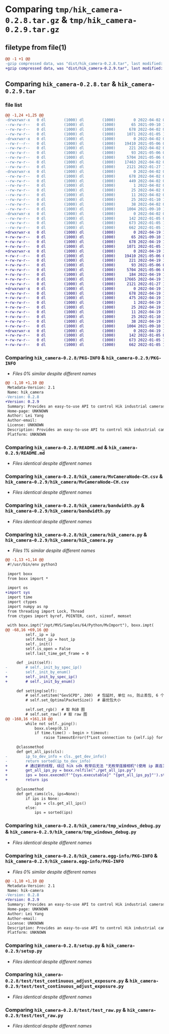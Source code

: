 # Comparing `tmp/hik_camera-0.2.8.tar.gz` & `tmp/hik_camera-0.2.9.tar.gz`

## filetype from file(1)

```diff
@@ -1 +1 @@
-gzip compressed data, was "dist/hik_camera-0.2.8.tar", last modified: Sat Apr  2 06:03:48 2022, max compression
+gzip compressed data, was "dist/hik_camera-0.2.9.tar", last modified: Tue Apr 19 10:30:24 2022, max compression
```

## Comparing `hik_camera-0.2.8.tar` & `hik_camera-0.2.9.tar`

### file list

```diff
@@ -1,24 +1,25 @@
-drwxrwxr-x   0 dl        (1000) dl        (1000)        0 2022-04-02 06:03:48.000000 hik_camera-0.2.8/
--rw-rw-r--   0 dl        (1000) dl        (1000)       65 2021-09-10 10:03:06.000000 hik_camera-0.2.8/MANIFEST.in
--rw-rw-r--   0 dl        (1000) dl        (1000)      678 2022-04-02 06:03:48.000000 hik_camera-0.2.8/PKG-INFO
--rw-rw-r--   0 dl        (1000) dl        (1000)     1071 2022-01-05 12:15:32.000000 hik_camera-0.2.8/README.md
-drwxrwxr-x   0 dl        (1000) dl        (1000)        0 2022-04-02 06:03:48.000000 hik_camera-0.2.8/hik_camera/
--rw-r--r--   0 dl        (1000) dl        (1000)    19410 2021-05-06 05:57:01.000000 hik_camera-0.2.8/hik_camera/MvCameraNode-CH.csv
--rw-rw-r--   0 dl        (1000) dl        (1000)      221 2022-04-02 05:51:44.000000 hik_camera-0.2.8/hik_camera/__info__.py
--rw-rw-r--   0 dl        (1000) dl        (1000)       93 2021-05-06 05:57:01.000000 hik_camera-0.2.8/hik_camera/__init__.py
--rw-rw-r--   0 dl        (1000) dl        (1000)     5704 2021-05-06 05:57:01.000000 hik_camera-0.2.8/hik_camera/bandwidth.py
--rw-rw-r--   0 dl        (1000) dl        (1000)    17463 2022-04-02 05:51:33.000000 hik_camera-0.2.8/hik_camera/hik_camera.py
--rw-rw-r--   0 dl        (1000) dl        (1000)     2121 2022-01-27 13:20:26.000000 hik_camera-0.2.8/hik_camera/tmp_windows_debug.py
-drwxrwxr-x   0 dl        (1000) dl        (1000)        0 2022-04-02 06:03:48.000000 hik_camera-0.2.8/hik_camera.egg-info/
--rw-rw-r--   0 dl        (1000) dl        (1000)      678 2022-04-02 06:03:48.000000 hik_camera-0.2.8/hik_camera.egg-info/PKG-INFO
--rw-rw-r--   0 dl        (1000) dl        (1000)      449 2022-04-02 06:03:48.000000 hik_camera-0.2.8/hik_camera.egg-info/SOURCES.txt
--rw-rw-r--   0 dl        (1000) dl        (1000)        1 2022-04-02 06:03:48.000000 hik_camera-0.2.8/hik_camera.egg-info/dependency_links.txt
--rw-rw-r--   0 dl        (1000) dl        (1000)       25 2022-04-02 06:03:48.000000 hik_camera-0.2.8/hik_camera.egg-info/requires.txt
--rw-rw-r--   0 dl        (1000) dl        (1000)       11 2022-04-02 06:03:48.000000 hik_camera-0.2.8/hik_camera.egg-info/top_level.txt
--rw-rw-r--   0 dl        (1000) dl        (1000)       25 2022-01-10 13:37:08.000000 hik_camera-0.2.8/requirements.txt
--rw-rw-r--   0 dl        (1000) dl        (1000)       38 2022-04-02 06:03:48.000000 hik_camera-0.2.8/setup.cfg
--rw-rw-r--   0 dl        (1000) dl        (1000)     1004 2021-09-10 10:10:02.000000 hik_camera-0.2.8/setup.py
-drwxrwxr-x   0 dl        (1000) dl        (1000)        0 2022-04-02 06:03:48.000000 hik_camera-0.2.8/test/
--rw-rw-r--   0 dl        (1000) dl        (1000)      142 2022-01-05 08:23:05.000000 hik_camera-0.2.8/test/test_base.py
--rw-rw-r--   0 dl        (1000) dl        (1000)      673 2022-01-05 12:12:01.000000 hik_camera-0.2.8/test/test_continuous_adjust_exposure.py
--rw-rw-r--   0 dl        (1000) dl        (1000)      662 2022-01-05 12:17:32.000000 hik_camera-0.2.8/test/test_raw.py
+drwxrwxr-x   0 dl        (1000) dl        (1000)        0 2022-04-19 10:30:24.000000 hik_camera-0.2.9/
+-rw-rw-r--   0 dl        (1000) dl        (1000)       65 2021-09-10 10:03:06.000000 hik_camera-0.2.9/MANIFEST.in
+-rw-rw-r--   0 dl        (1000) dl        (1000)      678 2022-04-19 10:30:24.000000 hik_camera-0.2.9/PKG-INFO
+-rw-rw-r--   0 dl        (1000) dl        (1000)     1071 2022-01-05 12:15:32.000000 hik_camera-0.2.9/README.md
+drwxrwxr-x   0 dl        (1000) dl        (1000)        0 2022-04-19 10:30:24.000000 hik_camera-0.2.9/hik_camera/
+-rw-r--r--   0 dl        (1000) dl        (1000)    19410 2021-05-06 05:57:01.000000 hik_camera-0.2.9/hik_camera/MvCameraNode-CH.csv
+-rw-rw-r--   0 dl        (1000) dl        (1000)      221 2022-04-19 10:30:07.000000 hik_camera-0.2.9/hik_camera/__info__.py
+-rw-rw-r--   0 dl        (1000) dl        (1000)       93 2021-05-06 05:57:01.000000 hik_camera-0.2.9/hik_camera/__init__.py
+-rw-rw-r--   0 dl        (1000) dl        (1000)     5704 2021-05-06 05:57:01.000000 hik_camera-0.2.9/hik_camera/bandwidth.py
+-rw-rw-r--   0 dl        (1000) dl        (1000)      184 2022-04-19 10:26:34.000000 hik_camera-0.2.9/hik_camera/get_all_ips.py
+-rw-rw-r--   0 dl        (1000) dl        (1000)    17665 2022-04-19 10:25:50.000000 hik_camera-0.2.9/hik_camera/hik_camera.py
+-rw-rw-r--   0 dl        (1000) dl        (1000)     2121 2022-01-27 13:20:26.000000 hik_camera-0.2.9/hik_camera/tmp_windows_debug.py
+drwxrwxr-x   0 dl        (1000) dl        (1000)        0 2022-04-19 10:30:24.000000 hik_camera-0.2.9/hik_camera.egg-info/
+-rw-rw-r--   0 dl        (1000) dl        (1000)      678 2022-04-19 10:30:24.000000 hik_camera-0.2.9/hik_camera.egg-info/PKG-INFO
+-rw-rw-r--   0 dl        (1000) dl        (1000)      475 2022-04-19 10:30:24.000000 hik_camera-0.2.9/hik_camera.egg-info/SOURCES.txt
+-rw-rw-r--   0 dl        (1000) dl        (1000)        1 2022-04-19 10:30:24.000000 hik_camera-0.2.9/hik_camera.egg-info/dependency_links.txt
+-rw-rw-r--   0 dl        (1000) dl        (1000)       25 2022-04-19 10:30:24.000000 hik_camera-0.2.9/hik_camera.egg-info/requires.txt
+-rw-rw-r--   0 dl        (1000) dl        (1000)       11 2022-04-19 10:30:24.000000 hik_camera-0.2.9/hik_camera.egg-info/top_level.txt
+-rw-rw-r--   0 dl        (1000) dl        (1000)       25 2022-01-10 13:37:08.000000 hik_camera-0.2.9/requirements.txt
+-rw-rw-r--   0 dl        (1000) dl        (1000)       38 2022-04-19 10:30:24.000000 hik_camera-0.2.9/setup.cfg
+-rw-rw-r--   0 dl        (1000) dl        (1000)     1004 2021-09-10 10:10:02.000000 hik_camera-0.2.9/setup.py
+drwxrwxr-x   0 dl        (1000) dl        (1000)        0 2022-04-19 10:30:24.000000 hik_camera-0.2.9/test/
+-rw-rw-r--   0 dl        (1000) dl        (1000)      142 2022-01-05 08:23:05.000000 hik_camera-0.2.9/test/test_base.py
+-rw-rw-r--   0 dl        (1000) dl        (1000)      673 2022-01-05 12:12:01.000000 hik_camera-0.2.9/test/test_continuous_adjust_exposure.py
+-rw-rw-r--   0 dl        (1000) dl        (1000)      662 2022-01-05 12:17:32.000000 hik_camera-0.2.9/test/test_raw.py
```

### Comparing `hik_camera-0.2.8/PKG-INFO` & `hik_camera-0.2.9/PKG-INFO`

 * *Files 0% similar despite different names*

```diff
@@ -1,10 +1,10 @@
 Metadata-Version: 2.1
 Name: hik_camera
-Version: 0.2.8
+Version: 0.2.9
 Summary: Provides an easy-to-use API to control Hik industrial cameras. (supports Linux/Docker/Windows)
 Home-page: UNKNOWN
 Author: Lei Yang
 Author-email: 
 License: UNKNOWN
 Description: Provides an easy-to-use API to control Hik industrial cameras. (supports Linux/Docker/Windows)
 Platform: UNKNOWN
```

### Comparing `hik_camera-0.2.8/README.md` & `hik_camera-0.2.9/README.md`

 * *Files identical despite different names*

### Comparing `hik_camera-0.2.8/hik_camera/MvCameraNode-CH.csv` & `hik_camera-0.2.9/hik_camera/MvCameraNode-CH.csv`

 * *Files identical despite different names*

### Comparing `hik_camera-0.2.8/hik_camera/bandwidth.py` & `hik_camera-0.2.9/hik_camera/bandwidth.py`

 * *Files identical despite different names*

### Comparing `hik_camera-0.2.8/hik_camera/hik_camera.py` & `hik_camera-0.2.9/hik_camera/hik_camera.py`

 * *Files 1% similar despite different names*

```diff
@@ -1,13 +1,14 @@
 #!/usr/bin/env python3
 
 import boxx
 from boxx import *
 
 import os
+import sys
 import time
 import ctypes
 import numpy as np
 from threading import Lock, Thread
 from ctypes import byref, POINTER, cast, sizeof, memset
 
 with boxx.impt("/opt/MVS/Samples/64/Python/MvImport"), boxx.impt(
@@ -68,16 +69,16 @@
         self._ip = ip
         self.host_ip = host_ip
         self._init()
         self.is_open = False
         self.last_time_get_frame = 0
 
     def _init(self):
-        # self._init_by_spec_ip()
-        self._init_by_enum()
+        self._init_by_spec_ip()
+        # self._init_by_enum()
 
     def setting(self):
         # self.setitem("GevSCPD", 200)  # 包延时, 单位 ns, 防止丢包, 6 个百万像素相机推荐 15000
         # self.set_OptimalPacketSize()  # 最优包大小
 
         self.set_rgb()  # 取 RGB 图
         # self.set_raw() # 取 raw 图
@@ -160,16 +161,18 @@
         while not self._ping():
             boxx.sleep(0.1)
             if time.time() - begin > timeout:
                 raise TimeoutError(f"Lost connection to {self.ip} for {timeout}s!")
 
     @classmethod
     def get_all_ips(cls):
-        ip_to_dev_info = cls._get_dev_info()
-        return sorted(ip_to_dev_info)
+        # 通过新的线程, 绕过 hik sdk 枚举后无法 "无枚举连接相机"(使用 ip 直连)的 bug
+        get_all_ips_py = boxx.relfile("./get_all_ips.py")
+        ips = boxx.execmd(f'"{sys.executable}" "{get_all_ips_py}"').strip().split(" ")
+        return ips
 
     @classmethod
     def get_cams(cls, ips=None):
         if ips is None:
             ips = cls.get_all_ips()
         else:
             ips = sorted(ips)
```

### Comparing `hik_camera-0.2.8/hik_camera/tmp_windows_debug.py` & `hik_camera-0.2.9/hik_camera/tmp_windows_debug.py`

 * *Files identical despite different names*

### Comparing `hik_camera-0.2.8/hik_camera.egg-info/PKG-INFO` & `hik_camera-0.2.9/hik_camera.egg-info/PKG-INFO`

 * *Files 0% similar despite different names*

```diff
@@ -1,10 +1,10 @@
 Metadata-Version: 2.1
 Name: hik-camera
-Version: 0.2.8
+Version: 0.2.9
 Summary: Provides an easy-to-use API to control Hik industrial cameras. (supports Linux/Docker/Windows)
 Home-page: UNKNOWN
 Author: Lei Yang
 Author-email: 
 License: UNKNOWN
 Description: Provides an easy-to-use API to control Hik industrial cameras. (supports Linux/Docker/Windows)
 Platform: UNKNOWN
```

### Comparing `hik_camera-0.2.8/setup.py` & `hik_camera-0.2.9/setup.py`

 * *Files identical despite different names*

### Comparing `hik_camera-0.2.8/test/test_continuous_adjust_exposure.py` & `hik_camera-0.2.9/test/test_continuous_adjust_exposure.py`

 * *Files identical despite different names*

### Comparing `hik_camera-0.2.8/test/test_raw.py` & `hik_camera-0.2.9/test/test_raw.py`

 * *Files identical despite different names*

